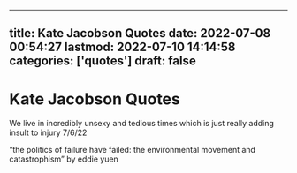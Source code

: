 
---
title: Kate Jacobson Quotes
date: 2022-07-08 00:54:27
lastmod: 2022-07-10 14:14:58
categories: ['quotes']
draft: false
---


# Kate Jacobson Quotes
We live in incredibly unsexy and tedious times which is just really adding insult to injury
7/6/22

“the politics of failure have failed: the environmental movement and catastrophism” by eddie yuen

<!-- #public #quotes -->

<!-- {BearID:9AE676A8-BBBF-44CE-92F6-3110A156BD0F-9625-000002B2CB56A9EA} -->
